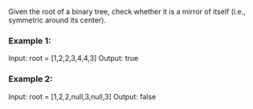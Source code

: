 Given the root of a binary tree, check whether it is a mirror of itself (i.e., symmetric around its center).

### Example 1:

Input: root = [1,2,2,3,4,4,3]
Output: true

### Example 2:

Input: root = [1,2,2,null,3,null,3]
Output: false

